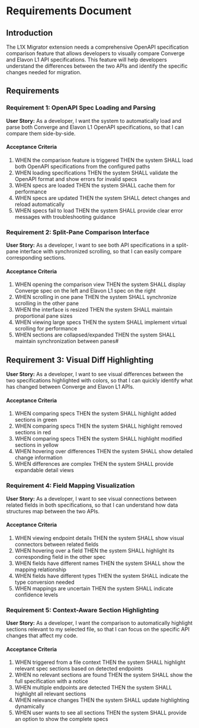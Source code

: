 # Requirements Document

## Introduction

The L1X Migrator extension needs a comprehensive OpenAPI specification comparison feature that allows developers to visually compare Converge and Elavon L1 API specifications. This feature will help developers understand the differences between the two APIs and identify the specific changes needed for migration.

## Requirements

### Requirement 1: OpenAPI Spec Loading and Parsing

**User Story:** As a developer, I want the system to automatically load and parse both Converge and Elavon L1 OpenAPI specifications, so that I can compare them side-by-side.

#### Acceptance Criteria

1. WHEN the comparison feature is triggered THEN the system SHALL load both OpenAPI specifications from the configured paths
2. WHEN loading specifications THEN the system SHALL validate the OpenAPI format and show errors for invalid specs
3. WHEN specs are loaded THEN the system SHALL cache them for performance
4. WHEN specs are updated THEN the system SHALL detect changes and reload automatically
5. WHEN specs fail to load THEN the system SHALL provide clear error messages with troubleshooting guidance

### Requirement 2: Split-Pane Comparison Interface

**User Story:** As a developer, I want to see both API specifications in a split-pane interface with synchronized scrolling, so that I can easily compare corresponding sections.

#### Acceptance Criteria

1. WHEN opening the comparison view THEN the system SHALL display Converge spec on the left and Elavon L1 spec on the right
2. WHEN scrolling in one pane THEN the system SHALL synchronize scrolling in the other pane
3. WHEN the interface is resized THEN the system SHALL maintain proportional pane sizes
4. WHEN viewing large specs THEN the system SHALL implement virtual scrolling for performance
5. WHEN sections are collapsed/expanded THEN the system SHALL maintain synchronization between panes#
## Requirement 3: Visual Diff Highlighting

**User Story:** As a developer, I want to see visual differences between the two specifications highlighted with colors, so that I can quickly identify what has changed between Converge and Elavon L1 APIs.

#### Acceptance Criteria

1. WHEN comparing specs THEN the system SHALL highlight added sections in green
2. WHEN comparing specs THEN the system SHALL highlight removed sections in red
3. WHEN comparing specs THEN the system SHALL highlight modified sections in yellow
4. WHEN hovering over differences THEN the system SHALL show detailed change information
5. WHEN differences are complex THEN the system SHALL provide expandable detail views

### Requirement 4: Field Mapping Visualization

**User Story:** As a developer, I want to see visual connections between related fields in both specifications, so that I can understand how data structures map between the two APIs.

#### Acceptance Criteria

1. WHEN viewing endpoint details THEN the system SHALL show visual connectors between related fields
2. WHEN hovering over a field THEN the system SHALL highlight its corresponding field in the other spec
3. WHEN fields have different names THEN the system SHALL show the mapping relationship
4. WHEN fields have different types THEN the system SHALL indicate the type conversion needed
5. WHEN mappings are uncertain THEN the system SHALL indicate confidence levels

### Requirement 5: Context-Aware Section Highlighting

**User Story:** As a developer, I want the comparison to automatically highlight sections relevant to my selected file, so that I can focus on the specific API changes that affect my code.

#### Acceptance Criteria

1. WHEN triggered from a file context THEN the system SHALL highlight relevant spec sections based on detected endpoints
2. WHEN no relevant sections are found THEN the system SHALL show the full specification with a notice
3. WHEN multiple endpoints are detected THEN the system SHALL highlight all relevant sections
4. WHEN relevance changes THEN the system SHALL update highlighting dynamically
5. WHEN user wants to see all sections THEN the system SHALL provide an option to show the complete specs